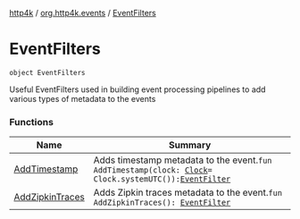 [http4k](../../index.md) / [org.http4k.events](../index.md) / [EventFilters](./index.md)

# EventFilters

`object EventFilters`

Useful EventFilters used in building event processing pipelines to add various types of metadata to the events

### Functions

| Name | Summary |
|---|---|
| [AddTimestamp](-add-timestamp.md) | Adds timestamp metadata to the event.`fun AddTimestamp(clock: `[`Clock`](https://docs.oracle.com/javase/9/docs/api/java/time/Clock.html)` = Clock.systemUTC()): `[`EventFilter`](../-event-filter/index.md) |
| [AddZipkinTraces](-add-zipkin-traces.md) | Adds Zipkin traces metadata to the event.`fun AddZipkinTraces(): `[`EventFilter`](../-event-filter/index.md) |
